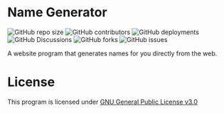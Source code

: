 # Name Generator
![GitHub repo size](https://img.shields.io/github/repo-size/PayToUse/name-generator?style=flat-square&label=Repository%20size)
![GitHub contributors](https://img.shields.io/github/contributors/PayToUse/name-generator?style=flat-square&label=Project%20contributors)
![GitHub deployments](https://img.shields.io/github/deployments/PayToUse/name-generator/github-pages?style=flat-square&label=Deployment%20state)
![GitHub Discussions](https://img.shields.io/github/discussions/PayToUse/name-generator?style=flat-square&label=Discussions)
![GitHub forks](https://img.shields.io/github/forks/PayToUse/name-generator?style=flat-square&label=Project%20forks)
![GitHub issues](https://img.shields.io/github/issues/PayToUse/name-generator?style=flat-square&label=Project%20issues)

A website program that generates names for you directly from the web.

# License
This program is licensed under [GNU General Public License v3.0](https://github.com/PayToUse/name-generator/blob/main/LICENSE)

